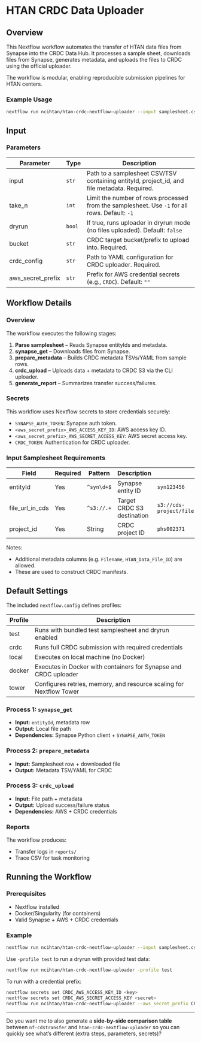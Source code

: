 # HTAN CRDC Data Uploader

## Overview

This Nextflow workflow automates the transfer of HTAN data files from Synapse into the CRDC Data Hub.
It processes a sample sheet, downloads files from Synapse, generates metadata, and uploads the files to CRDC using the official uploader.

The workflow is modular, enabling reproducible submission pipelines for HTAN centers.

### Example Usage

```bash
nextflow run ncihtan/htan-crdc-nextflow-uploader --input samplesheet.csv
```

## Input

### Parameters

| Parameter           | Type   | Description                                                                                   |
| ------------------- | ------ | --------------------------------------------------------------------------------------------- |
| input               | `str`  | Path to a samplesheet CSV/TSV containing entityId, project\_id, and file metadata. Required.  |
| take\_n             | `int`  | Limit the number of rows processed from the samplesheet. Use `-1` for all rows. Default: `-1` |
| dryrun              | `bool` | If true, runs uploader in dryrun mode (no files uploaded). Default: `false`                   |
| bucket              | `str`  | CRDC target bucket/prefix to upload into. Required.                                           |
| crdc\_config        | `str`  | Path to YAML configuration for CRDC uploader. Required.                                       |
| aws\_secret\_prefix | `str`  | Prefix for AWS credential secrets (e.g., `CRDC`). Default: `""`                               |

## Workflow Details

### Overview

The workflow executes the following stages:

1. **Parse samplesheet** – Reads Synapse entityIds and metadata.
2. **synapse\_get** – Downloads files from Synapse.
3. **prepare\_metadata** – Builds CRDC metadata TSVs/YAML from sample rows.
4. **crdc\_upload** – Uploads data + metadata to CRDC S3 via the CLI uploader.
5. **generate\_report** – Summarizes transfer success/failures.

### Secrets

This workflow uses Nextflow secrets to store credentials securely:

* `SYNAPSE_AUTH_TOKEN`: Synapse auth token.
* `<aws_secret_prefix>_AWS_ACCESS_KEY_ID`: AWS access key ID.
* `<aws_secret_prefix>_AWS_SECRET_ACCESS_KEY`: AWS secret access key.
* `CRDC_TOKEN`: Authentication for CRDC uploader.

### Input Samplesheet Requirements

| Field              | Required | Pattern    | Description                |                             |
| ------------------ | -------- | ---------- | -------------------------- | --------------------------- |
| entityId           | Yes      | `^syn\d+$` | Synapse entity ID          | `syn123456`                 |
| file\_url\_in\_cds | Yes      | `^s3://.+` | Target CRDC S3 destination | `s3://cds-project/file.bam` |
| project\_id        | Yes      | String     | CRDC project ID            | `phs002371`                 |

Notes:

* Additional metadata columns (e.g. `Filename`, `HTAN_Data_File_ID`) are allowed.
* These are used to construct CRDC manifests.

## Default Settings

The included `nextflow.config` defines profiles:

| Profile | Description                                                         |
| ------- | ------------------------------------------------------------------- |
| test    | Runs with bundled test samplesheet and dryrun enabled               |
| crdc    | Runs full CRDC submission with required credentials                 |
| local   | Executes on local machine (no Docker)                               |
| docker  | Executes in Docker with containers for Synapse and CRDC uploader    |
| tower   | Configures retries, memory, and resource scaling for Nextflow Tower |

### Process 1: `synapse_get`

* **Input:** `entityId`, metadata row
* **Output:** Local file path
* **Dependencies:** Synapse Python client + `SYNAPSE_AUTH_TOKEN`

### Process 2: `prepare_metadata`

* **Input:** Samplesheet row + downloaded file
* **Output:** Metadata TSV/YAML for CRDC

### Process 3: `crdc_upload`

* **Input:** File path + metadata
* **Output:** Upload success/failure status
* **Dependencies:** AWS + CRDC credentials

### Reports

The workflow produces:

* Transfer logs in `reports/`
* Trace CSV for task monitoring

## Running the Workflow

### Prerequisites

* Nextflow installed
* Docker/Singularity (for containers)
* Valid Synapse + AWS + CRDC credentials

### Example

```bash
nextflow run ncihtan/htan-crdc-nextflow-uploader --input samplesheet.csv --bucket s3://crdc-bucket
```

Use `-profile test` to run a dryrun with provided test data:

```bash
nextflow run ncihtan/htan-crdc-nextflow-uploader -profile test
```

To run with a credential prefix:

```bash
nextflow secrets set CRDC_AWS_ACCESS_KEY_ID <key>
nextflow secrets set CRDC_AWS_SECRET_ACCESS_KEY <secret>
nextflow run ncihtan/htan-crdc-nextflow-uploader --aws_secret_prefix CRDC
```

---

Do you want me to also generate a **side-by-side comparison table** between `nf-cdstransfer` and `htan-crdc-nextflow-uploader` so you can quickly see what’s different (extra steps, parameters, secrets)?

